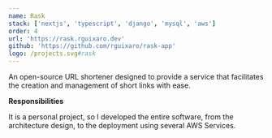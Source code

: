 ```yaml
---
name: Rask
stack: ['nextjs', 'typescript', 'django', 'mysql', 'aws']
order: 4
url: 'https://rask.rguixaro.dev'
github: 'https://github.com/rguixaro/rask-app'
logo: /projects.svg#rask
---
```


An open-source URL shortener designed to provide a service that facilitates the
creation and management of short links with ease.

<b>Responsibilities</b>

It is a personal project, so I developed the entire software, from the architecture
design, to the deployment using several AWS Services.
